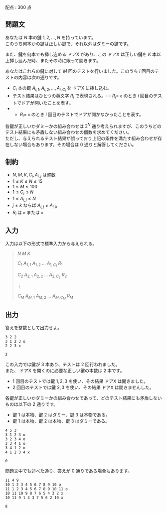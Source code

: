 配点 : $300$ 点

## 問題文

あなたは $N$ 本の鍵 $1,2,\dots,N$ を持っています。<br>
このうち何本かの鍵は正しい鍵で、それ以外はダミーの鍵です。

また、鍵を何本でも挿し込める ドアX があり、この ドアX は正しい鍵を $K$ 本以上挿し込んだ時、またその時に限って開きます。

あなたはこれらの鍵に対して $M$ 回のテストを行いました。このうち $i$ 回目のテストの内容は次の通りです。

- $C_i$ 本の鍵 $A_{i,1},A_{i,2},\dots,A_{i,C_i}$ を ドアX に挿し込む。
- テスト結果はひとつの英文字 $R_i$ で表現される。-   - $R_i =$ `o` のとき $i$ 回目のテストでドアが開いたことを表す。
-   - $R_i =$ `x` のとき $i$ 回目のテストでドアが開かなかったことを表す。

各鍵が正しいかダミーかの組み合わせは $2^N$ 通り考えられますが、このうちどのテスト結果にも矛盾しない組み合わせの個数を求めてください。<br>
ただし、与えられるテスト結果が誤っており上記の条件を満たす組み合わせが存在しない場合もあります。その場合は $0$ 通りと解答してください。

## 制約

- $N,M,K,C_i,A_{i,j}$ は整数
- $1 \le K \le N \le 15$
- $1 \le M \le 100$
- $1 \le C_i \le N$
- $1 \le A_{i,j} \le N$
- $j \neq k$ ならば $A_{i,j} \neq A_{i,k}$
- $R_i$ は `o` または `x`

## 入力

入力は以下の形式で標準入力から与えられる。

> $N$ $M$ $K$
> 
> $C_1$ $A_{1,1}$ $A_{1,2}$ $\dots$ $A_{1,C_1}$ $R_1$
> 
> $C_2$ $A_{2,1}$ $A_{2,2}$ $\dots$ $A_{2,C_2}$ $R_2$
> 
> $\vdots$
> 
> $C_M$ $A_{M,1}$ $A_{M,2}$ $\dots$ $A_{M,C_M}$ $R_M$

## 出力

答えを整数として出力せよ。

```input1
3 2 2
3 1 2 3 o
2 2 3 x
```

```output1
2
```

この入力では鍵が $3$ 本あり、テストは $2$ 回行われました。<br>
また、 ドアX を開くのに必要な正しい鍵の本数は $2$ 本です。

- $1$ 回目のテストでは鍵 $1,2,3$ を使い、その結果 ドアX は開きました。
- $2$ 回目のテストでは鍵 $2,3$ を使い、その結果 ドアX は開きませんした。

各鍵が正しいかダミーかの組み合わせであって、どのテスト結果にも矛盾しないものは以下の $2$ 通りです。

- 鍵 $1$ は本物、鍵 $2$ はダミー、鍵 $3$ は本物である。
- 鍵 $1$ は本物、鍵 $2$ は本物、鍵 $3$ はダミーである。

```input2
4 5 3
3 1 2 3 o
3 2 3 4 o
3 3 4 1 o
3 4 1 2 o
4 1 2 3 4 x
```

```output2
0
```

問題文中でも述べた通り、答えが $0$ 通りである場合もあります。

```input3
11 4 9
10 1 2 3 4 5 6 7 8 9 10 o
11 1 2 3 4 5 6 7 8 9 10 11 o
10 11 10 9 8 7 6 5 4 3 2 x
10 11 9 1 4 3 7 5 6 2 10 x
```

```output3
8
```